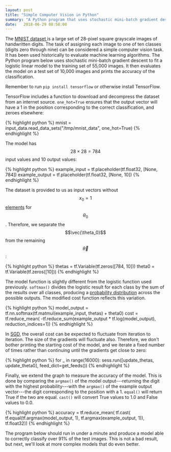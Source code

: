 ```yaml
---
layout: post
title: "Simple Computer Vision in Python"
summary: "A Python program that uses stochastic mini-batch gradient descent to classify 28-pixel square images from the MNIST dataset."
date:   2018-06-29 08:58:00
---
```


The [MNIST dataset <span class="fa
fa-external-link-alt"></span>](https://en.wikipedia.org/wiki/MNIST_database) is
a large set of 28-pixel square grayscale images of handwritten digits. The task
of assigning each image to one of ten classes (digits zero through nine) can be
considered a simple computer vision task. It has been used historically to
evaluate machine learning algorithms. The Python program below uses stochastic
mini-batch gradient descent to fit a logistic linear model to the training set
of 55,000 images. It then evaluates the model on a test set of 10,000 images
and prints the accuracy of the classification.

Remember to run `pip install tensorflow` or otherwise install TensorFlow.

TensorFlow includes a function to download and decompress the dataset from an
internet source. `one_hot=True` ensures that the output vector will have a 1 in
the position corresponding to the correct classification, and zeroes elsewhere:

{% highlight python %}
mnist = input_data.read_data_sets("/tmp/mnist_data", one_hot=True)
{% endhighlight %}

The model has $$28 \times 28 = 784$$ input values and 10 output values:

{% highlight python %}
example_input = tf.placeholder(tf.float32, [None, 784])
example_output = tf.placeholder(tf.float32, [None, 10])
{% endhighlight %}

The dataset is provided to us as input vectors without $$x_0 = 1$$ [elements](/2018/06/04/not-completely-linear-regression) for $$\theta_0$$. Therefore, we separate the $$\vec{\theta_0}$$ from the remaining $$\vec{\theta}$$:

{% highlight python %}
thetas = tf.Variable(tf.zeros([784, 10]))
theta0 = tf.Variable(tf.zeros([10]))
{% endhighlight %}

The model function is slightly different from the logistic function used
previously. `softmax()` divides the logistic result for each class by the sum of
the results over all classes, producing a [probability
distribution](/2018/06/12/multiclass-logistic-regression#probability-distribution) across the possible outputs. The modified cost function reflects this
variation.

{% highlight python %}
model_output = tf.nn.softmax(tf.matmul(example_input, thetas) + theta0)
cost = tf.reduce_mean(
    -tf.reduce_sum(example_output * tf.log(model_output), reduction_indices=1))
{% endhighlight %}

In [SGD](/2018/06/28/stochastic-gradient-descent), the overall cost can be
expected to fluctuate from iteration to iteration. The size of the gradients
will fluctuate also. Therefore, we don't bother printing the starting cost of
the model, and we iterate a fixed number of times rather than continuing until
the gradients get close to zero:

{% highlight python %}
for _ in range(16000):
    sess.run([update_thetas, update_theta0], feed_dict=get_feeds())
{% endhighlight %}

Finally, we extend the graph to measure the accuracy of the model. This is done
by comparing the `argmax()` of the model output---returning the digit with the
highest probability---with the `argmax()` of the example output vector---the
digit corresponding to the position with a 1. `equal()` will return True if the
two are equal. `cast()` will convert True values to 1.0 and False values to 0.0.

{% highlight python %}
accuracy = tf.reduce_mean(
    tf.cast(
        tf.equal(tf.argmax(model_output, 1), tf.argmax(example_output, 1)),
        tf.float32))
{% endhighlight %}

The program below should run in under a minute and produce a model able to
correctly classify over 91% of the test images. This is not a bad result, but
next, we'll look at more complex models that do even better.

<script src="https://gist.github.com/mspandit/4c1b234e9c03dcd2759ff57ddc5ea35b.js"></script>